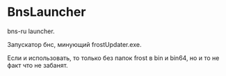 # BnsLauncher
bns-ru launcher.

Запускатор бнс, минующий frostUpdater.exe.

Если и использовать, то только без папок frost в  bin и bin64, но и то не факт что не забанят.
